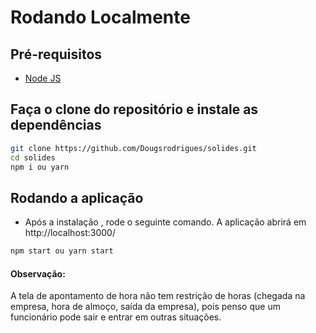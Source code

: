 # Rodando Localmente

## Pré-requisitos

- [Node JS](https://nodejs.org/en/)

## Faça o clone do repositório e instale as dependências

```bash
git clone https://github.com/Dougsrodrigues/solides.git
cd solides
npm i ou yarn
```

## Rodando a aplicação

- Após a instalação , rode o seguinte comando. A aplicação abrirá em http://localhost:3000/

```bash
npm start ou yarn start
```

#### Observação:

A tela de apontamento de hora não tem restrição de horas (chegada na empresa, hora de almoço, saída da empresa), pois penso que um funcionário pode sair e entrar em outras situações.
